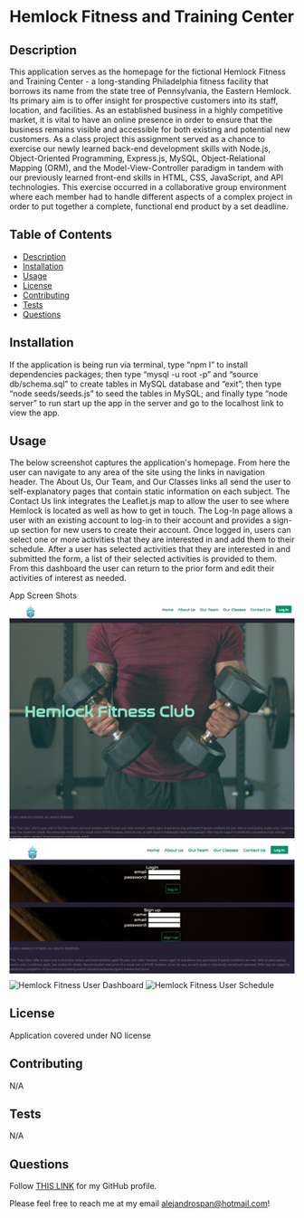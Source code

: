 
  <!-- adding project tittle from user entered input data -->
  # Hemlock Fitness and Training Center

  <!-- adding license badge from user selected input data near the top of the README -->
  <!-- condition to check for the project license to display the license badge, if not license, no licence badge shown -->
  

  ## Description
  <!-- adding project description from user entered input data -->
  This application serves as the homepage for the fictional Hemlock Fitness and Training Center - a long-standing Philadelphia fitness facility that borrows its name from the state tree of Pennsylvania, the Eastern Hemlock. Its primary aim is to offer insight for prospective customers into its staff, location, and facilities. As an established business in a highly competitive market, it is vital to have an online presence in order to ensure that the business remains visible and accessible for both existing and potential new customers. As a class project this assignment served as a chance to exercise our newly learned back-end development skills with Node.js, Object-Oriented Programming, Express.js, MySQL, Object-Relational Mapping (ORM), and the Model-View-Controller paradigm in tandem with our previously learned front-end skills in HTML, CSS, JavaScript, and API technologies. This exercise occurred in a collaborative group environment where each member had to handle different aspects of a complex project in order to put together a complete, functional end product by a set deadline.

  ## Table of Contents
  - [Description](#description)
  - [Installation](#installation)
  - [Usage](#usage)
  - [License](#license)
  - [Contributing](#contributing)
  - [Tests](#tests)
  - [Questions](#questions)
  
  ## Installation
  <!-- adding project installation instructions from user entered input data -->
  If the application is being run via terminal, type “npm I” to install dependencies packages; then type “mysql -u root -p” and “source db/schema.sql” to create tables in MySQL database and “exit”; then type “node seeds/seeds.js” to seed the tables in MySQL; and finally type “node server” to run start up the app in the server and go to the localhost link to view the app. 
         
  ## Usage
  <!-- adding project usage from user entered input data -->
  The below screenshot captures the application's homepage. From here the user can navigate to any area of the site using the links in navigation header. The About Us, Our Team, and Our Classes links all send the user to self-explanatory pages that contain static information on each subject. The Contact Us link integrates the Leaflet.js map to allow the user to see where Hemlock is located as well as how to get in touch.  The Log-In page allows a user with an existing account to log-in to their account and provides a sign-up section for new users to create their account.  Once logged in, users can select one or more activities that they are interested in and add them to their schedule.  After a user has selected activities that they are interested in and submitted the form, a list of their selected activities is provided to them. From this dashboard the user can return to the prior form and edit their activities of interest as needed.
  
  App Screen Shots
  ![Hemlock Fitness Home Page](./utils/public/images/hemlock-home.png)
  ![Hemlock Fitness Log In Page](./utils/public/images/Web%20capture_23-12-2022_15414_localhost.jpeg)
  ![Hemlock Fitness User Dashboard](./utils/public/images/readme/hemlock-user-dashboard.png)
  ![Hemlock Fitness User Schedule](./utils/public/images/readme/hemlock-my-schedule.png)

  ## License
  <!-- adding which license the application is covered under from user entered input data -->
  <!-- condition to check for the project license to display the license coverage, if not license, then project no coveraged under any license -->
  Application covered under NO license
  
  
  ## Contributing
  <!-- adding project contributions from user entered input data -->
  N/A
  
  ## Tests
  <!-- adding project tests from user entered input data -->
  N/A

  ## Questions
  <!-- adding user GitHub user name from user entered input data -->
  Follow [THIS LINK](https://github.com/z20axa) for my GitHub profile.
  
  <!-- adding user email from user entered input data -->
  Please feel free to reach me at my email alejandrospan@hotmail.com!

  